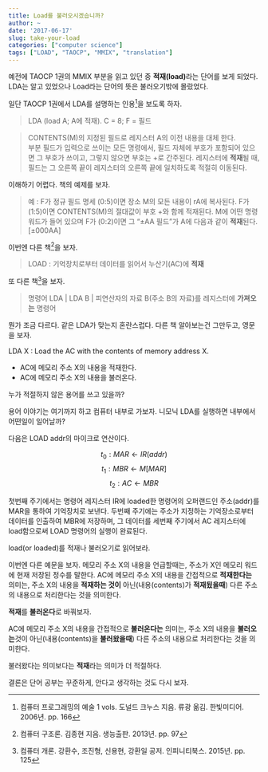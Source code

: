 ```yaml
---
title: Load를 불러오시겠습니까? 
author: ~
date: '2017-06-17'
slug: take-your-load
categories: ["computer science"]
tags: ["LOAD", "TAOCP", "MMIX", "translation"]
---
```


예전에 TAOCP 1권의 MMIX 부분을 읽고 있던 중 <b>적재(load)</b>라는 단어를 보게 되었다. LDA는 알고 있었으나 Load라는 단어의 뜻은 불러오기밖에 몰랐었다. 

일단 TAOCP 1권에서 LDA를 설명하는 인용[^5]을 보도록 하자.

> LDA (load A; A에 적재). C = 8; F = 필드 

> CONTENTS(M)의 지정된 필드로 레지스터 A의 이전 내용을 대체 한다. <br/> 부분 필드가 입력으로 쓰이는 모든 명령에서, 필드 자체에 부호가 포함되어 있으면 그 부호가 쓰이고, 그렇지 않으면 부호는 +로 간주된다. 레지스터에 **적재**될 때, 필드는 그 오른쪽 끝이 레지스터의 오른쪽 끝에 일치하도록 적절히 이동된다.

이해하기 어렵다. 책의 예제를 보자.

> 예 : F가 정규 필드 명세 (0:5)이면 장소 M의 모든 내용이 rA에 복사된다. F가 (1:5)이면 CONTENTS(M)의 절대값이 부호 +와 함께 적재된다. M에 어떤 명령 워드가 들어 있으며 F가 (0:2)이면 그 “±AA 필드”가 A에 다음과 같이 **적재**된다. 
> [±000AA]

이번엔 다른 책[^6]을 보자. 

> LOAD : 기억장치로부터 데이터를 읽어서 누산기(AC)에 **적재**

또 다른 책[^7]을 보자. 

> 명령어 LDA | LDA B | 피연산자의 자료 B(주소 B의 자료)를 레지스터에 **가져오는** 명령어

뭔가 조금 다르다. 같은 LDA가 맞는지 혼란스럽다. 다른 책 알아보는건 그만두고, 영문을 보자.

LDA X : Load the AC with the contents of memory address X.

- AC에 메모리 주소 X의 내용을 적재한다.
- AC에 메모리 주소 X의 내용을 불러온다.

누가 적절하지 않은 용어를 쓰고 있을까?

용어 이야기는 여기까지 하고 컴퓨터 내부로 가보자. 니모닉 LDA를 실행하면 내부에서 어떤일이 일어날까?

다음은 LOAD addr의 마이크로 연산이다.

$$ t_0 : MAR \leftarrow IR(addr) $$
$$ t_1 : MBR \leftarrow M[MAR] $$
$$ t_2 : AC \leftarrow MBR $$

첫번째 주기에서는 명령어 레지스터 IR에 loaded한 명령어의 오퍼랜드인 주소(addr)를 MAR을 통하여 기억장치로 보낸다.  두번째 주기에는 주소가 지정하는 기억장소로부터 데이터를 인출하여 MBR에 저장하며, 그 데이터를 세번째 주기에서 AC 레지스터에 load함으로써 LOAD 명령어의 실행이 완료된다.

load(or loaded)를 적재나 불러오기로 읽어보라.

이번엔 다른 예문을 보자.
메모리 주소 X의 내용을 언급할때는, 주소가 X인 메모리 워드에 현재 저장된 정수를 말한다. AC에 메모리 주소 X의 내용을 간접적으로 **적재한다는** 의미는, 주소 X의 내용을 **적재하는 것이** 아닌(내용(contents)가 **적재됬을때**) 다른 주소의 내용으로 처리한다는 것을 의미한다.

**적재**를 **불러온다**로 바꿔보자.

AC에 메모리 주소 X의 내용을 간접적으로 **불러온다는** 의미는, 주소 X의 내용을 **불러오는**것이 아닌(내용(contents)을 **불러왔을때**) 다른 주소의 내용으로 처리한다는 것을 의미한다.

불러왔다는 의미보다는 **적재**라는 의미가 더 적절하다.

결론은 단어 공부는 꾸준하게, 안다고 생각하는 것도 다시 보자.

[^5]: 컴퓨터 프로그래밍의 예술 1 vols. 도널드 크누스 지음. 류광 옮김. 한빛미디어.  2006년. pp. 166 

[^6]: 컴퓨터 구조론. 김종현 지음. 생능출판. 2013년. pp. 97

[^7]: 컴퓨터 개론. 강환수, 조진형, 신용현, 강환일 공저. 인피니티북스. 2015년. pp. 125



